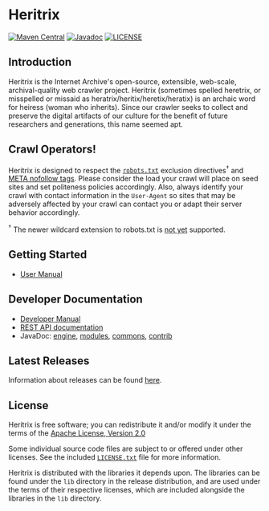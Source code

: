 # Heritrix
[![Maven Central](https://maven-badges.herokuapp.com/maven-central/org.archive/heritrix/badge.svg)](https://maven-badges.herokuapp.com/maven-central/org.archive/heritrix)
[![Javadoc](https://javadoc-badge.appspot.com/org.archive/heritrix.svg?label=javadoc)](https://www.javadoc.io/doc/org.archive.heritrix/heritrix-engine)
[![LICENSE](https://img.shields.io/badge/license-Apache-blue.svg?style=flat-square)](./LICENSE)

## Introduction

Heritrix is the Internet Archive's open-source, extensible, web-scale, archival-quality web crawler project. Heritrix (sometimes spelled heretrix, or misspelled or missaid as heratrix/heritix/heretix/heratix) is an archaic word for heiress (woman who inherits). Since our crawler seeks to collect and preserve the digital artifacts of our culture for the benefit of future researchers and generations, this name seemed apt.

## Crawl Operators!

Heritrix is designed to respect the [`robots.txt`](http://www.robotstxt.org/robotstxt.html) exclusion directives<sup>†</sup> and [META nofollow tags](http://www.robotstxt.org/meta.html). Please consider the
load your crawl will place on seed sites and set politeness policies accordingly. Also, always identify your crawl with contact information in the `User-Agent` so sites that may be adversely affected by your crawl can contact you or adapt their server behavior accordingly.

<sup>†</sup> The newer wildcard extension to robots.txt is [not yet](https://github.com/internetarchive/heritrix3/issues/250) supported.

## Getting Started

- [User Manual](https://github.com/internetarchive/heritrix3/wiki)

## Developer Documentation

- [Developer Manual](http://crawler.archive.org/articles/developer_manual/index.html)
- [REST API documentation](https://heritrix.readthedocs.io/en/latest/api.html)
- JavaDoc: [engine](https://www.javadoc.io/doc/org.archive.heritrix/heritrix-engine), [modules](https://www.javadoc.io/doc/org.archive.heritrix/heritrix-modules), [commons](https://www.javadoc.io/doc/org.archive.heritrix/heritrix-commons), [contrib](https://www.javadoc.io/doc/org.archive.heritrix/heritrix-contrib)


## Latest Releases

Information about releases can be found [here](https://github.com/internetarchive/heritrix3/wiki#latest-releases).

## License

Heritrix is free software; you can redistribute it and/or modify it under the terms of the [Apache License, Version 2.0](http://www.apache.org/licenses/LICENSE-2.0)

Some individual source code files are subject to or offered under other licenses. See the included [`LICENSE.txt`](./LICENSE) file for more information.

Heritrix is distributed with the libraries it depends upon. The libraries can be found under the `lib` directory in the release distribution, and are used under the terms of their respective licenses, which are included alongside the libraries in the `lib` directory.
